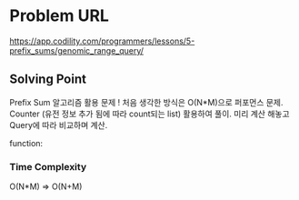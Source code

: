 # Problem URL
https://app.codility.com/programmers/lessons/5-prefix_sums/genomic_range_query/

## Solving Point 

Prefix Sum 알고리즘 활용 문제 !
처음 생각한 방식은 O(N*M)으로 퍼포먼스 문제.
Counter (유전 정보 추가 됨에 따라 count되는 list) 활용하여 풀이.
미리 계산 해놓고
Query에 따라 비교하며 계산.

function:
    

### Time Complexity
O(N*M) => O(N+M)    